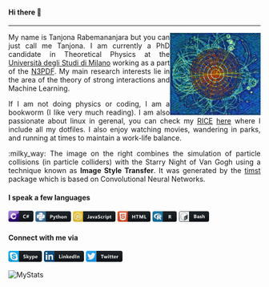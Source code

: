 #### Hi there 👋
---------------

<img align="right" src="https://github.com/Radonirinaunimi/Style-Transfer/blob/master/imgs/styled_image.jpg" width="36%"/>

<p align="justify">
My name is Tanjona Rabemananjara but you can just call me Tanjona. I am currently a PhD candidate in Theoretical Physics at the <a target="_blank" href="https://www.unimi.it/en">Università degli Studi di Milano</a> working as a part of the <a target="_blank" href="n3pdf.mi.infn.it/">N3PDF</a>. My main research interests lie in the area of the theory of strong interactions and Machine Learning.
</p>
<p align="justify">
If I am not doing physics or coding, I am a bookworm (I like very much reading). I am also passionate about linux in gerenal, you can check my <a target="_blank" href="https://www.google.com/search?client=firefox-b-d&q=bookworm">RICE</a> <a target="_blank" href="https://github.com/Radonirinaunimi/dotfiles">here</a> where I include all my dotfiles. I also enjoy watching movies, wandering in parks, and running at times to maintain a work-life balance.
</p>
<p align="justify">
:milky_way: The image on the right combines the simulation of particle collisions (in particle colliders) with the Starry Night of Van Gogh using a technique known as <b>Image Style Transfer</b>. It was generated by the <a target="_blank" href="https://github.com/Radonirinaunimi/Style-Transfer">timst</a> package which is based on Convolutional Neural Networks.
</p>

#### I speak a few languages
<p align="left">
  <img src="https://github.com/Radonirinaunimi/Radonirinaunimi/blob/master/svg/dev/languages/csharp.svg" alt="html" style="vertical-align:top margin:6px 4px" width=50>
  <img src="https://github.com/Radonirinaunimi/Radonirinaunimi/blob/master/svg/dev/languages/python.svg" alt="html" style="vertical-align:top margin:6px 4px" width=71>
  <img src="https://github.com/Radonirinaunimi/Radonirinaunimi/blob/master/svg/dev/languages/js.svg" alt="html" style="vertical-align:top margin:6px 4px" width=85>
  <img src="https://github.com/Radonirinaunimi/Radonirinaunimi/blob/master/svg/dev/languages/html.svg" alt="html" style="vertical-align:top margin:6px 4px" width=66>
  <img src="https://github.com/Radonirinaunimi/Radonirinaunimi/blob/master/svg/dev/languages/r.svg" alt="html" style="vertical-align:top margin:6px 4px" width=49>
  <img src="https://github.com/Radonirinaunimi/Radonirinaunimi/blob/master/svg/dev/tools/bash.svg" alt="html" style="vertical-align:top margin:6px 4px" width=60>
</p>


#### Connect with me via
<p align="left">
  <img src="https://github.com/Radonirinaunimi/Radonirinaunimi/blob/master/svg/social/skype.svg" alt="html" style="vertical-align:top margin:6px 4px" width=67>
  <a href="https://www.linkedin.com/in/rabemananjara-tanjona-radonirina-6ab726120/"><img src="https://github.com/Radonirinaunimi/Radonirinaunimi/blob/master/svg/social/linkedin.svg" alt="html" style="vertical-align:top margin:6px 4px" width=80></a>
  <a href="https://twitter.com/Tanjona_Phys"><img src="https://github.com/Radonirinaunimi/Radonirinaunimi/blob/master/svg/social/twitter.svg" style="vertical-align:top margin:6px 4px" width=72.8></a>
</p>

![MyStats](https://github-readme-stats.vercel.app/api?username=Radonirinaunimi&show_icons=true&hide=["contribs","stars"])
